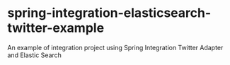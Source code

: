 spring-integration-elasticsearch-twitter-example
================================================

An example of integration project using Spring Integration Twitter Adapter and Elastic Search